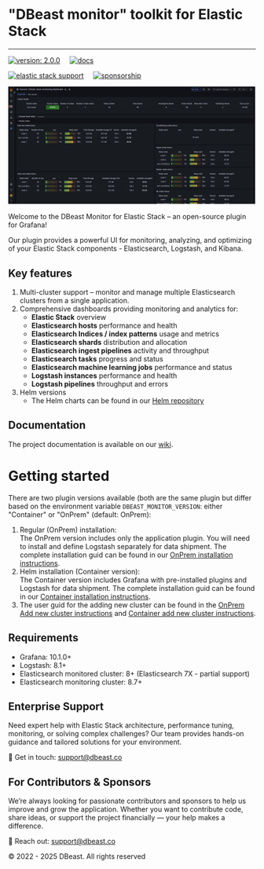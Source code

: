 # "DBeast monitor" toolkit for Elastic Stack

----

[![version: 2.0.0](https://img.shields.io/badge/version-2.0.0-green?style=flat-square)](https://github.com/dbeast-co/dbeast-monitor/releases/latest) 
&nbsp;&nbsp;&nbsp;  [![docs](https://img.shields.io/badge/docs-latest-blue?style=flat-square)](https://github.com/dbeast-co/dbeast-monitor/wiki) 

[![elastic stack support](https://img.shields.io/badge/contact%20us-support@dbeast.co-blue?style=plastic)](mailto:support@dbeast.co?subject=Elastic%20Stack%20Support%20Request)
&nbsp;&nbsp;&nbsp; [![sponsorship](https://img.shields.io/badge/sposorship-red?style=plastic)](https://github.com/sponsors/dbeast-co?frequency=recurring&sponsor=dbeast-co)

![Cluster Monitor](https://raw.githubusercontent.com/dbeast-co/dbeast-monitor/master/img/screenshots/ClusterMonitoring.jpg)

Welcome to the DBeast Monitor for Elastic Stack – an open-source plugin for Grafana!

Our plugin provides a powerful UI for monitoring, analyzing, and optimizing of your Elastic Stack components -
Elasticsearch, Logstash, and Kibana. 

## Key features

1. Multi-cluster support – monitor and manage multiple Elasticsearch clusters from a single application.
2. Comprehensive dashboards providing monitoring and analytics for:
   - **Elastic Stack** overview
   - **Elasticsearch hosts** performance and health
   - **Elasticsearch Indices / index patterns** usage and metrics
   - **Elasticsearch shards** distribution and allocation
   - **Elasticsearch ingest pipelines** activity and throughput
   - **Elasticsearch tasks** progress and status
   - **Elasticsearch machine learning jobs** performance and status
   - **Logstash instances** performance and health
   - **Logstash pipelines** throughput and errors
3. Helm versions
   - The Helm charts can be found in our [Helm repository](https://github.com/dbeast-co/dbeast-monitor-helm)

## Documentation

The project documentation is available on our [wiki](https://github.com/dbeast-co/dbeast-monitor/wiki).

# Getting started

There are two plugin versions available (both are the same plugin but differ based on the environment variable
`DBEAST_MONITOR_VERSION`: either "Container" or "OnPrem" (default: OnPrem):

1. Regular (OnPrem) installation:  
   The OnPrem version includes only the application plugin. You will need to install and define Logstash separately for data
   shipment. The complete installation guid can be found in our [OnPrem installation instructions](https://github.com/dbeast-co/dbeast-monitor/wiki/Installation-Instructions).
2. Helm installation (Container version):  
   The Container version includes Grafana with pre-installed plugins and Logstash for data shipment.
   The complete installation guid can be found in our [Container installation instructions](https://github.com/dbeast-co/dbeast-monitor/wiki/Installation-Instructions-Container-Version).
3. The user guid for the adding new cluster can be found in the [OnPrem Add new cluster instructions](https://github.com/dbeast-co/dbeast-monitor/wiki/AddNewCluster) and [Container add new cluster instructions](https://github.com/dbeast-co/dbeast-monitor/wiki/AddNewClusterContainerVersion).

## Requirements

- Grafana: 10.1.0+
- Logstash: 8.1+
- Elasticsearch monitored cluster: 8+ (Elasticsearch 7X - partial support)
- Elasticsearch monitoring cluster: 8.7+

## Enterprise Support
Need expert help with Elastic Stack architecture, performance tuning, monitoring, or solving complex challenges?
Our team provides hands-on guidance and tailored solutions for your environment.

📩 Get in touch: support@dbeast.co

## For Contributors & Sponsors
We’re always looking for passionate contributors and sponsors to help us improve and grow the application.
Whether you want to contribute code, share ideas, or support the project financially — your help makes a difference.

📩 Reach out: support@dbeast.co

&copy; 2022 - 2025 DBeast. All rights reserved